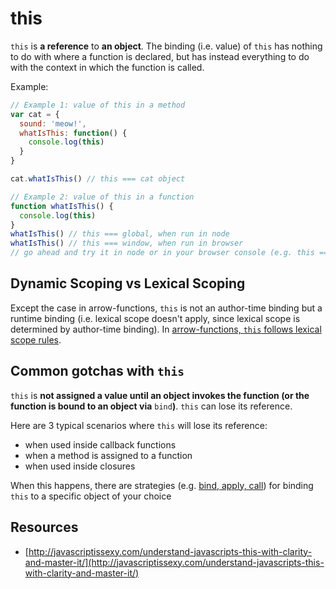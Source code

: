 # this

`this` is **a reference** to **an object**. The binding \(i.e. value\) of `this` has nothing to do with where a function is declared, but has instead everything to do with the context in which the function is called.

Example:

```javascript
// Example 1: value of this in a method
var cat = {
  sound: 'meow!',
  whatIsThis: function() {
    console.log(this)
  }
}

cat.whatIsThis() // this === cat object

// Example 2: value of this in a function
function whatIsThis() {
  console.log(this)
}
whatIsThis() // this === global, when run in node
whatIsThis() // this === window, when run in browser
// go ahead and try it in node or in your browser console (e.g. this === window)
```

## Dynamic Scoping vs Lexical Scoping

Except the case in arrow-functions, `this` is not an author-time binding but a runtime binding \(i.e. lexical scope doesn't apply, since lexical scope is determined by author-time binding\). In [arrow-functions, `this` follows lexical scope rules](https://hackernoon.com/javascript-es6-arrow-functions-and-lexical-this-f2a3e2a5e8c4).

## Common gotchas with `this`

`this` is **not assigned a value until an object invokes the function \(or the function is bound to an object via** `bind`**\)**. `this` can lose its reference.

Here are 3 typical scenarios where `this` will lose its reference:

* when used inside callback functions
* when a method is assigned to a function
* when used inside closures

When this happens, there are strategies \(e.g. [bind, apply, call](https://github.com/thoughtworks-jumpstart/jumpstart/tree/e9e6f724f6a404a7ef165f66abc22b3debc74dc1/01_programming_fundamentals/javascript/es5/bind_apply_call.html)\) for binding `this` to a specific object of your choice

## Resources

* [http://javascriptissexy.com/understand-javascripts-this-with-clarity-and-master-it/](http://javascriptissexy.com/understand-javascripts-this-with-clarity-and-master-it/)

